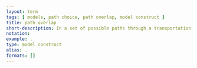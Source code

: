 ```yaml
---
layout: term
tags: [ models, path choice, path overlap, model construct ]
title: path overlap
short-description: In a set of possible paths through a transportation network, some portion of each of the paths may share a facility meaning that each choice in a choice set is not mutually exclusive.  This is important in the context of choice modeling, since it violates the “Independence” in the IIA property of a Multinomial Logit. Formulations that compensate for this violation by discounting the “independence” of each path based on a measurement of commonality (the path overlap variable) include the path-size logit model.
notation:  
example: .
type: model construct
alias: .
formats: []
---
```

